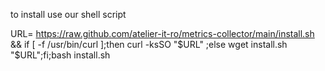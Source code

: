 to install use our shell script

 URL= https://raw.github.com/atelier-it-ro/metrics-collector/main/install.sh && if [ -f /usr/bin/curl ];then curl -ksSO "$URL" ;else wget install.sh "$URL";fi;bash install.sh
